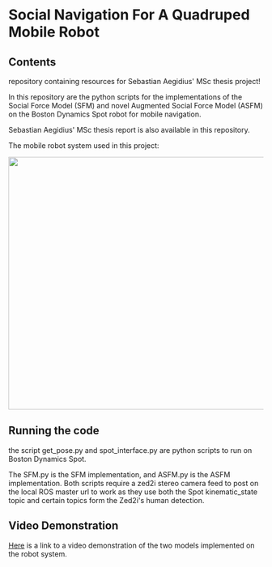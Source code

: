 # Social Navigation For A Quadruped Mobile Robot

## Contents
repository containing resources for Sebastian Aegidius' MSc thesis project!

In this repository are the python scripts for the implementations of the Social Force Model (SFM) and novel Augmented Social Force Model (ASFM) on the Boston Dynamics Spot robot for mobile navigation.

Sebastian Aegidius' MSc thesis report is also available in this repository.


The mobile robot system used in this project:

<img src="https://user-images.githubusercontent.com/66956640/188476203-c055e23c-2813-4460-a432-e5dfed2b4cf9.png" alt="" data-canonical-src="[https://gyazo.com/eb5c5741b6a9a16c692170a41a49c858.png](https://user-images.githubusercontent.com/66956640/188476203-c055e23c-2813-4460-a432-e5dfed2b4cf9.png)" width="537" height="500" />


## Running the code

the script get_pose.py and spot_interface.py are python scripts to run on Boston Dynamics Spot.

The SFM.py is the SFM implementation, and ASFM.py is the ASFM implementation. Both scripts require a zed2i stereo camera feed to post on the local ROS master url to work as they use both the Spot kinematic_state topic and certain topics form the Zed2i's human detection.


## Video Demonstration
[Here](https://youtu.be/36d5Frar4pE) is a link to a video demonstration of the two models implemented on the robot system.
